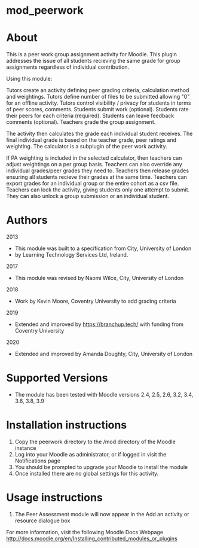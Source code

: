 # mod_peerwork

About
=====

This is a peer work group assignment activity for Moodle.
This plugin addresses the issue of all students recieving the same grade for group assignments regardless of individual contribution.

Using this module:

Tutors create an activity defining peer grading criteria, calculation method and weightings.
Tutors define number of files to be submitted allowing "0" for an offline activity.
Tutors control visibility / privacy for students in terms of peer scores, comments.
Students submit work (optional).
Students rate their peers for each criteria (required).
Students can leave feedback comments (optional). 
Teachers grade the group assignment.

The activity then calculates the grade each individual student receives.
The final individual grade is based on the teacher grade, peer ratings and weighting. The calculator is a subplugin of the peer work activity.

If PA weighting is included in the selected calculator, then teachers can adjust weightings on a per group basis. Teachers can also override any individual grades/peer grades they need to.
Teachers then release grades ensuring all students recieve their grades at the same time.
Teachers can export grades for an individual group or the entire cohort as a csv file.
Teachers can lock the activity, giving students only one attempt to submit. They can also unlock a group submission or an individual student.

Authors
=======

2013
 - This module was built to a specification from City, University of London 
 - by Learning Technology Services Ltd, Ireland.

2017
 - This module was revised by Naomi Wilce, City, University of London
 
2018
 - Work by Kevin Moore, Coventry University to add grading criteria

2019
 - Extended and improved by https://branchup.tech/ with funding from Coventry University

 2020
 - Extended and improved by Amanda Doughty, City, University of London

Supported Versions
==================

 - The module has been tested with Moodle versions 2.4, 2.5, 2.6, 3.2, 3.4,
   3.6, 3.8, 3.9


Installation instructions
=========================

1. Copy the peerwork directory to the /mod directory of the Moodle instance
2. Log into your Moodle as administrator, or if logged in visit the Notifications 
   page
3. You should be prompted to upgrade your Moodle to install the module
4. Once installed there are no global settings for this activity.

Usage instructions
==================

1. The Peer Assessment module will now appear in the Add an activity or resource dialogue box

For more information, visit the following Moodle Docs Webpage
http://docs.moodle.org/en/Installing_contributed_modules_or_plugins
